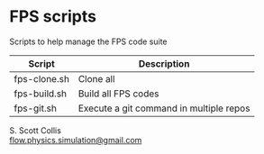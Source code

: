 # FPS scripts

Scripts to help manage the FPS code suite

Script       |  Description
-------------|-------------------
fps-clone.sh |  Clone all 
fps-build.sh |  Build all FPS codes
fps-git.sh   |  Execute a git command in multiple repos

S. Scott Collis\
flow.physics.simulation@gmail.com
